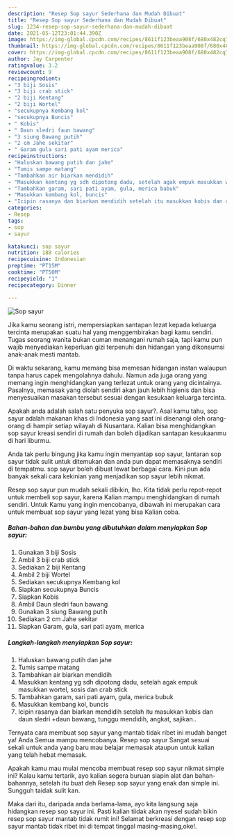 ```yaml
---
description: "Resep Sop sayur Sederhana dan Mudah Dibuat"
title: "Resep Sop sayur Sederhana dan Mudah Dibuat"
slug: 1234-resep-sop-sayur-sederhana-dan-mudah-dibuat
date: 2021-05-12T23:01:44.390Z
image: https://img-global.cpcdn.com/recipes/8611f123beaa908f/680x482cq70/sop-sayur-foto-resep-utama.jpg
thumbnail: https://img-global.cpcdn.com/recipes/8611f123beaa908f/680x482cq70/sop-sayur-foto-resep-utama.jpg
cover: https://img-global.cpcdn.com/recipes/8611f123beaa908f/680x482cq70/sop-sayur-foto-resep-utama.jpg
author: Jay Carpenter
ratingvalue: 3.2
reviewcount: 9
recipeingredient:
- "3 biji Sosis"
- "3 biji crab stick"
- "2 biji Kentang"
- "2 biji Wortel"
- "secukupnya Kembang kol"
- "secukupnya Buncis"
- " Kobis"
- " Daun sledri faun bawang"
- "3 siung Bawang putih"
- "2 cm Jahe sekitar"
- " Garam gula sari pati ayam merica"
recipeinstructions:
- "Haluskan bawang putih dan jahe"
- "Tumis sampe matang"
- "Tambahkan air biarkan mendidih"
- "Masukkan kentang yg sdh dipotong dadu, setelah agak empuk masukkan wortel, sosis dan crab stick"
- "Tambahkan garam, sari pati ayam, gula, merica bubuk"
- "Masukkan kembang kol, buncis"
- "Icipin rasanya dan biarkan mendidih setelah itu masukkan kobis dan daun sledri +daun bawang, tunggu mendidih, angkat, sajikan.."
categories:
- Resep
tags:
- sop
- sayur

katakunci: sop sayur 
nutrition: 188 calories
recipecuisine: Indonesian
preptime: "PT15M"
cooktime: "PT50M"
recipeyield: "1"
recipecategory: Dinner

---
```



![Sop sayur](https://img-global.cpcdn.com/recipes/8611f123beaa908f/680x482cq70/sop-sayur-foto-resep-utama.jpg)

Jika kamu seorang istri, mempersiapkan santapan lezat kepada keluarga tercinta merupakan suatu hal yang menggembirakan bagi kamu sendiri. Tugas seorang  wanita bukan cuman menangani rumah saja, tapi kamu pun wajib menyediakan keperluan gizi terpenuhi dan hidangan yang dikonsumsi anak-anak mesti mantab.

Di waktu  sekarang, kamu memang bisa memesan hidangan instan walaupun tanpa harus capek mengolahnya dahulu. Namun ada juga orang yang memang ingin menghidangkan yang terlezat untuk orang yang dicintainya. Pasalnya, memasak yang diolah sendiri akan jauh lebih higienis dan bisa menyesuaikan masakan tersebut sesuai dengan kesukaan keluarga tercinta. 



Apakah anda adalah salah satu penyuka sop sayur?. Asal kamu tahu, sop sayur adalah makanan khas di Indonesia yang saat ini disenangi oleh orang-orang di hampir setiap wilayah di Nusantara. Kalian bisa menghidangkan sop sayur kreasi sendiri di rumah dan boleh dijadikan santapan kesukaanmu di hari liburmu.

Anda tak perlu bingung jika kamu ingin menyantap sop sayur, lantaran sop sayur tidak sulit untuk ditemukan dan anda pun dapat memasaknya sendiri di tempatmu. sop sayur boleh dibuat lewat berbagai cara. Kini pun ada banyak sekali cara kekinian yang menjadikan sop sayur lebih nikmat.

Resep sop sayur pun mudah sekali dibikin, lho. Kita tidak perlu repot-repot untuk membeli sop sayur, karena Kalian mampu menghidangkan di rumah sendiri. Untuk Kamu yang ingin mencobanya, dibawah ini merupakan cara untuk membuat sop sayur yang lezat yang bisa Kalian coba.

<!--inarticleads1-->

##### Bahan-bahan dan bumbu yang dibutuhkan dalam menyiapkan Sop sayur:

1. Gunakan 3 biji Sosis
1. Ambil 3 biji crab stick
1. Sediakan 2 biji Kentang
1. Ambil 2 biji Wortel
1. Sediakan secukupnya Kembang kol
1. Siapkan secukupnya Buncis
1. Siapkan  Kobis
1. Ambil  Daun sledri faun bawang
1. Gunakan 3 siung Bawang putih
1. Sediakan 2 cm Jahe sekitar
1. Siapkan  Garam, gula, sari pati ayam, merica




<!--inarticleads2-->

##### Langkah-langkah menyiapkan Sop sayur:

1. Haluskan bawang putih dan jahe
1. Tumis sampe matang
1. Tambahkan air biarkan mendidih
1. Masukkan kentang yg sdh dipotong dadu, setelah agak empuk masukkan wortel, sosis dan crab stick
1. Tambahkan garam, sari pati ayam, gula, merica bubuk
1. Masukkan kembang kol, buncis
1. Icipin rasanya dan biarkan mendidih setelah itu masukkan kobis dan daun sledri +daun bawang, tunggu mendidih, angkat, sajikan..




Ternyata cara membuat sop sayur yang mantab tidak ribet ini mudah banget ya! Anda Semua mampu mencobanya. Resep sop sayur Sangat sesuai sekali untuk anda yang baru mau belajar memasak ataupun untuk kalian yang telah hebat memasak.

Apakah kamu mau mulai mencoba membuat resep sop sayur nikmat simple ini? Kalau kamu tertarik, ayo kalian segera buruan siapin alat dan bahan-bahannya, setelah itu buat deh Resep sop sayur yang enak dan simple ini. Sungguh taidak sulit kan. 

Maka dari itu, daripada anda berlama-lama, ayo kita langsung saja hidangkan resep sop sayur ini. Pasti kalian tiidak akan nyesel sudah bikin resep sop sayur mantab tidak rumit ini! Selamat berkreasi dengan resep sop sayur mantab tidak ribet ini di tempat tinggal masing-masing,oke!.

